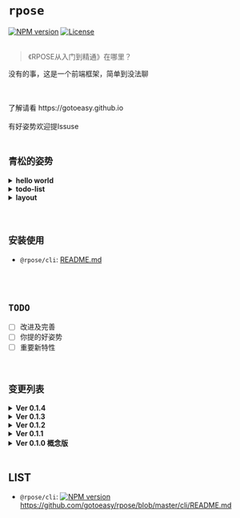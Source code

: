 # `rpose`

[![NPM version](https://img.shields.io/npm/v/@rpose/cli.svg)](https://www.npmjs.com/package/@rpose/cli)
[![License](https://img.shields.io/badge/License-Apache%202-brightgreen.svg)](http://www.apache.org/licenses/LICENSE-2.0)
<br>
<br>

> 《RPOSE从入门到精通》在哪里？

没有的事，这是一个前端框架，简单到没法聊<br>
<br>



<br>
了解请看 https://gotoeasy.github.io

<br>
<br>
有好姿势欢迎提Issuse

<br>
<br>

## `青松的姿势`
<details>
<summary><strong>hello world</strong></summary>

```
// hello-world.rpose
[view]
<span>hello {name}!</span>

[state]
{name: 'world'}

[mount]
body
```
[live demo](https://gotoeasy.github.io/build/dist/live-demo/hello-world.html)
</details>

<details>
<summary><strong>todo-list</strong></summary>

```
// todo-list.rpose
[view]
<div>
    <div class="title">TODO LIST</div>
    <ul>
        {% for ( let i=0; i<$state.items.length; i++ ) { %}
        <li><button style="margin-right:20px" index={i} onclick="del">Del</button> { $state.items[i] }</li>
        {% } %}
    </ul>

    <form onsubmit="add">
        <input type="text" ref="input">
        <button>Add #{ $state.items.length + 1 }</button>
    </form>
</div>

[state]
{
    items: []
}

[actions]
{
    add: e => {
        e.preventDefault();
        let el = this.getRefElement('input');
        el.value && this.$state.items.push(el.value) && (el.value = '');
        this.render();
    },
    del: e => {
        let index = e.target.getAttribute('index');
        this.$state.items.splice(index, 1);
        this.render();
    }
}

[css]
.title {
    font-size: 18px;
}

[mount]
body
```
[live demo](https://gotoeasy.github.io/build/dist/live-demo/todo-list.html)
</details>


<details>
<summary><strong>layout</strong></summary>

```
// layout-foo.rpose
[view]
<div class='layout'>
    <div class='layout-header'><slot name="header"/></div> 
    <div class='layout-body'><slot name="body"/></div> 
    <div class='layout-footer'><slot name="footer"/></div> 
</div> 

[less]
body{
    margin: 0;
}

.layout {
    height: 100vh;
    .display(flex);
    .flex-direction(column);
    overflow: hidden;
}

.layout-header {
    height: 50px;
    color: #fff;
    background-color: #385691;
}

.layout-body {
    .calc(height, ~'100% - '80px);
    background-color: #F8F8F8;
}

.layout-footer {
    height: 30px;
    background-color: #F2F2F2;
}
```

```
// page-foo.rpose
[view]
<layout-foo>
    <div slot="header">
        <div style="text-align:center;padding-top:13px">Welcome</div>
    </div> 
    <div slot="body">
        <div style="margin-top:150px;text-align:center;font-size:3rem">FOO</div>
    </div>
    <div slot="footer">
        <div style="text-align:center;padding-top:3px">footer</div>
    </div> 
</layout-foo> 

[mount]
body
```
[live demo](https://gotoeasy.github.io/build/dist/live-demo/page-foo.html)
</details>

<br>
<br>

## `安装使用`

* `@rpose/cli`: [README.md](https://github.com/gotoeasy/rpose/blob/master/cli/README.md)

<br>
<br>


## `TODO`
- [ ] 改进及完善
- [ ] 你提的好姿势
- [ ] 重要新特性

<br>



## `变更列表`
<details>
<summary><strong>Ver 0.1.4</strong></summary>

- [x] 增量编译支持，大幅提高编译性能<br>基于磁盘缓存实现，若要禁止磁盘缓存，使用参数`--nocache`<br>
- [x] 其他细节改进<br>
</details>

<details>
<summary><strong>Ver 0.1.3</strong></summary>

- [x] 提供简便易用的前端路由方案<br>
- [x] 改进class属性写法体验，支持混合表达式写法<br>如 class="foo {bar:$options.bar, hide:!$state.show} foobar"<br>等同 class={foo：1, bar:$options.bar, hide:!$state.show, foobar:1}
- [x] 改善体验，自动安装`rpose.config.btf`中配置的依赖模块<br>
- [x] 细节改进及BUG修改<br>
</details>

<details>
<summary><strong>Ver 0.1.2</strong></summary>

- [x] 提供预渲染(html页面源码的生成)方案，模块化可配置化，以灵活应付Loader或骨架屏等需求<br>
</details>

<details>
<summary><strong>Ver 0.1.1</strong></summary>

- [x] 统一哈希算法，自动调整img标签src属性的相对路径，确保不同目录页面都正常显示<br>
</details>

<details>
<summary><strong>Ver 0.1.0 概念版</strong></summary> 

- [x] 人性化的BTF格式源文件，舒适的开发体验<br>
- [x] 回归自然，三驾马车HTML/JS/CSS，写业务，完成<br>
- [x] 严格控制接口概念，保持简易性，杜绝过度开发<br>
- [x] 数据驱动、组件式、响应式、半声明式的开发过程<br>
- [x] 虚拟DOM及局部差异渲染<br>
- [x] CSS支持LESS、SCSS等预处理，集成添加前缀、自动调整URL、去重复优化等后处理<br>
- [x] 组件单位哈希化CSS类名，组件内类名无重复则不会有冲突，样式命名舒坦了<br>
- [x] 提供组件样式风格统一性方案<br>
- [x] 命令行提供监视功能，源文件修改时自动编译，热更新浏览器<br>
- [x] 命令行提供打包功能，配置要兼容的目标浏览器清单，直接打包成品<br>
</details>

<br>

## LIST
* `@rpose/cli`: [![NPM version](https://img.shields.io/npm/v/@rpose/cli.svg)](https://www.npmjs.com/package/@rpose/cli) https://github.com/gotoeasy/rpose/blob/master/cli/README.md

